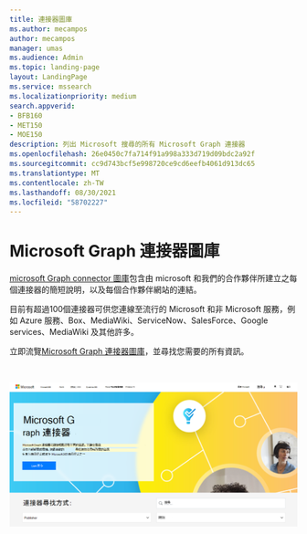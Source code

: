 ```yaml
---
title: 連接器圖庫
ms.author: mecampos
author: mecampos
manager: umas
ms.audience: Admin
ms.topic: landing-page
layout: LandingPage
ms.service: mssearch
ms.localizationpriority: medium
search.appverid:
- BFB160
- MET150
- MOE150
description: 列出 Microsoft 搜尋的所有 Microsoft Graph 連接器
ms.openlocfilehash: 26e0450c7fa714f91a998a333d719d09bdc2a92f
ms.sourcegitcommit: cc9d743bcf5e998720ce9cd6eefb4061d913dc65
ms.translationtype: MT
ms.contentlocale: zh-TW
ms.lasthandoff: 08/30/2021
ms.locfileid: "58702227"
---
```

# <a name="microsoft-graph-connectors-gallery"></a>Microsoft Graph 連接器圖庫

[microsoft Graph connector 圖庫](http://www.microsoft.com/microsoft-search/connectors)包含由 microsoft 和我們的合作夥伴所建立之每個連接器的簡短說明，以及每個合作夥伴網站的連結。

目前有超過100個連接器可供您連線至流行的 Microsoft 和非 Microsoft 服務，例如 Azure 服務、Box、MediaWiki、ServiceNow、SalesForce、Google services、MediaWiki 及其他許多。

立即流覽[Microsoft Graph 連接器圖庫](http://www.microsoft.com/microsoft-search/connectors)，並尋找您需要的所有資訊。

<br>

![顯示新連接器圖庫的圖像。](media/connectors-gallery.png)
